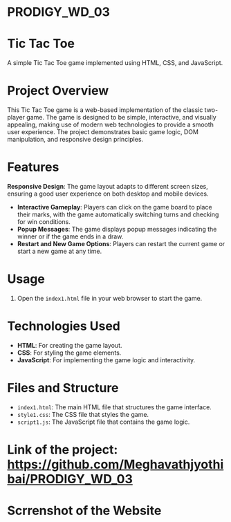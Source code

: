 # PRODIGY_WD_03

# Tic Tac Toe

A simple Tic Tac Toe game implemented using HTML, CSS, and JavaScript.

# Project Overview

This Tic Tac Toe game is a web-based implementation of the classic two-player game. The game is designed to be simple, interactive, and visually appealing, making use of modern web technologies to provide a smooth user experience. The project demonstrates basic game logic, DOM manipulation, and responsive design principles.

# Features

**Responsive Design**: The game layout adapts to different screen sizes, ensuring a good user experience on both desktop and mobile devices.
- **Interactive Gameplay**: Players can click on the game board to place their marks, with the game automatically switching turns and checking for win conditions.
- **Popup Messages**: The game displays popup messages indicating the winner or if the game ends in a draw.
- **Restart and New Game Options**: Players can restart the current game or start a new game at any time.

# Usage

1. Open the `index1.html` file in your web browser to start the game.

# Technologies Used

- **HTML**: For creating the game layout.
- **CSS**: For styling the game elements.
- **JavaScript**: For implementing the game logic and interactivity.

# Files and Structure

- `index1.html`: The main HTML file that structures the game interface.
- `style1.css`: The CSS file that styles the game.
- `script1.js`: The JavaScript file that contains the game logic.

# Link of the project: https://github.com/Meghavathjyothibai/PRODIGY_WD_03

# Scrrenshot of the Website  
